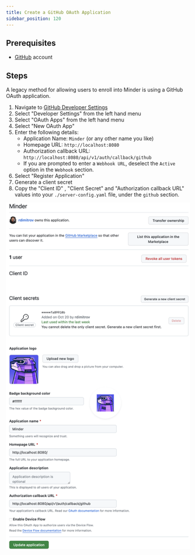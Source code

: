 ```yaml
---
title: Create a GitHub OAuth Application 
sidebar_position: 120
---
```



## Prerequisites

- [GitHub](https://github.com) account

## Steps


A legacy method for allowing users to enroll into Minder is using a GitHub OAuth application.

1. Navigate to [GitHub Developer Settings](https://github.com/settings/profile)
2. Select "Developer Settings" from the left hand menu
3. Select "OAuth Apps" from the left hand menu
4. Select "New OAuth App"
5. Enter the following details:
   - Application Name: `Minder` (or any other name you like)
   - Homepage URL: `http://localhost:8080`
   - Authorization callback URL: `http://localhost:8080/api/v1/auth/callback/github`
   - If you are prompted to enter a `Webhook URL`, deselect the `Active` option in the `Webhook` section.
6. Select "Register Application"
7. Generate a client secret
7. Copy the "Client ID" , "Client Secret" and "Authorization callback URL" values
   into your `./server-config.yaml` file, under the `github` section.

![github oauth2 page](./images/minder-server-oauth.png)